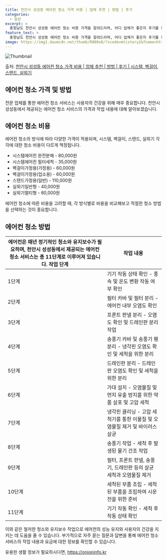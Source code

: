 ```yaml
---
title: 천안시 성성동 에어컨 청소 가격 비용 | 업체 추천 | 방법 | 후기
categories:
  - 일상
excerpt: >
  충청남도 천안시 성성동 에어컨 청소 비용 가격을 알려드리며, 어디 업체가 좋은지 후기를 통해 알아보겠습니다. 현재 글에서는 시스템, 벽걸이, 스탠드, 실외기 각각에 대해 청소 비용이 나와 있으니 참고하시면 되겠습니다. 에어컨 분해 청소 방법 보기 👈 클릭셀프 에어컨 청소 방법 보기👈 클릭천안시 성성동 에어컨 청소 비용시스템에어컨 방식클리닝방식금액1way 방식에어컨 완전분해80,000원1way 방식에어컨 필터세척35,000원2way 방식에어컨 완전분해90,000원2way 방식에어컨 필터세척35,000원4way 방식에어컨 완전분해120,000원4way 방식에어컨 필터세척35,000원원형방식에어컨 완전분해140,000원원형방식에어컨 필터세척35,000원에어컨 청소 견적 샘플 보기 👈 클릭에어컨 냄새의 원인은?..
feature_text: >
  충청남도 천안시 성성동 에어컨 청소 비용 가격을 알려드리며, 어디 업체가 좋은지 후기를 통해 알아보겠습니다. 현재 글에서는 시스템, 벽걸이, 스탠드, 실외기 각각에 대해 청소 비용이 나와 있으니 참고하시면 되겠습니다. 에어컨 분해 청소 방법 보기 👈 클릭셀프 에어컨 청소 방법 보기👈 클릭천안시 성성동 에어컨 청소 비용시스템에어컨 방식클리닝방식금액1way 방식에어컨 완전분해80,000원1way 방식에어컨 필터세척35,000원2way 방식에어컨 완전분해90,000원2way 방식에어컨 필터세척35,000원4way 방식에어컨 완전분해120,000원4way 방식에어컨 필터세척35,000원원형방식에어컨 완전분해140,000원원형방식에어컨 필터세척35,000원에어컨 청소 견적 샘플 보기 👈 클릭에어컨 냄새의 원인은?..
image: https://img1.daumcdn.net/thumb/R800x0/?scode=mtistory2&fname=https%3A%2F%2Fblog.kakaocdn.net%2Fdn%2FmVZqA%2FbtsHwsurbso%2FzKSul2iNwevD2Oxj0izTAK%2Fimg.webp
---
```


![Thumbnail](https://img1.daumcdn.net/thumb/R800x0/?scode=mtistory2&fname=https%3A%2F%2Fblog.kakaocdn.net%2Fdn%2FmVZqA%2FbtsHwsurbso%2FzKSul2iNwevD2Oxj0izTAK%2Fimg.webp)

<p>출처: <a href="https://onioninfo.kr/entry/%EC%B2%9C%EC%95%88%EC%8B%9C-%EC%84%B1%EC%84%B1%EB%8F%99-%EC%97%90%EC%96%B4%EC%BB%A8-%EC%B2%AD%EC%86%8C-%EA%B0%80%EA%B2%A9-%EB%B9%84%EC%9A%A9-%EC%97%85%EC%B2%B4-%EC%B6%94%EC%B2%9C-%EB%B0%A9%EB%B2%95-%ED%9B%84%EA%B8%B0-%EC%8B%9C%EC%8A%A4%ED%85%9C-%EB%B2%BD%EA%B1%B8%EC%9D%B4-%EC%8A%A4%ED%83%A0%EB%93%9C-%EC%8B%A4%EC%99%B8%EA%B8%B0" rel="dofollow">천안시 성성동 에어컨 청소 가격 비용 | 업체 추천 | 방법 | 후기 | 시스템, 벽걸이, 스탠드, 실외기</a> </p>

## 에어컨 청소 가격 및 방법

전문 업체를 통한 에어컨 청소 서비스는 사용자의 건강을 위해 매우 중요합니다. 천안시 성성동에서 제공되는 에어컨 청소 서비스의 가격과 작업
내용에 대해 알아보겠습니다.

## 에어컨 청소 비용

에어컨 청소의 방식에 따라 다양한 가격이 적용되며, 시스템, 벽걸이, 스탠드, 실외기 각각에 대한 청소 비용이 다르게 책정됩니다.

  * 시스템에어컨 완전분해 - 80,000원
  * 시스템에어컨 필터세척 - 35,000원
  * 벽걸이가정용(가정용) - 60,000원
  * 벽걸이가정용(업소용) - 60,000원
  * 스탠드가정용(일반) - 110,000원
  * 실외기일반형 - 40,000원
  * 실외기멀티형 - 60,000원

에어컨 청소에 따른 비용을 고려할 때, 각 방식별로 비용을 비교해보고 적절한 청소 방법을 선택하는 것이 중요합니다.

## 에어컨 청소 방법

에어컨은 매년 정기적인 청소와 유지보수가 필요하며, 천안시 성성동에서 제공되는 에어컨 청소 서비스는 총 11단계로 이루어져 있습니다.  **작업 단계** | **작업 내용**  
---|---  
1단계 | 기기 작동 상태 확인 - 풍속 및 온도 변환 작동 여부 확인  
2단계 | 필터 카바 및 필터 분리 - 에어컨 내부 오염도 확인  
3단계 | 프론트 판넬 분리 - 오염도 확인 및 드레인판 분리 작업  
4단계 | 송풍기 카바 및 송풍기 휀 분리 - 냉각핀 오염도 확인 및 세척을 위한 분리  
5단계 | 드레인판 분리 - 드레인판 오염도 확인 및 세척을 위한 분리  
6단계 | 가대 설치 - 오염물질 및 먼지 유출 방지를 위한 약품 살포 및 고압 세척  
7단계 | 냉각핀 클리닝 - 고압 세척기를 통한 이물질 및 오염물질 제거 및 바이러스 살균  
8단계 | 송풍기 작업 - 세척 후 발생된 물기 건조 작업  
9단계 | 필터, 프론트 판넬, 송풍기, 드레인판 등의 살균 세척과 오염물질 제거  
10단계 | 세척된 부품 조립 - 세척된 부품을 조립하여 시운전을 위한 준비  
11단계 | 기기 작동 확인 - 세척 후 작동 상태 확인  
이와 같은 철저한 청소와 유지보수 작업으로 에어컨의 성능 유지와 사용자의 건강을 지키는 데 도움을 줄 수 있습니다. 부가적으로 자주 묻는
질문과 답변을 통해 에어컨 청소 서비스의 작업 내용과 요금에 대한 정보를 확인할 수 있습니다.

 

유용한 생활 정보가 필요하시다면, <a href="https://onioninfo.kr" rel="dofollow">https://onioninfo.kr</a>


